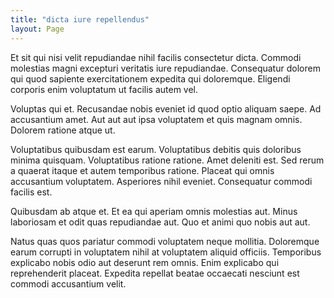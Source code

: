 ```yaml
---
title: "dicta iure repellendus"
layout: Page
---
```

Et sit qui nisi velit repudiandae nihil facilis consectetur dicta. Commodi molestias magni excepturi veritatis iure repudiandae. Consequatur dolorem qui quod sapiente exercitationem expedita qui doloremque. Eligendi corporis enim voluptatum ut facilis autem vel.
 Voluptas qui et. Recusandae nobis eveniet id quod optio aliquam saepe. Ad accusantium amet. Aut aut aut ipsa voluptatem et quis magnam omnis. Dolorem ratione atque ut.
 Voluptatibus quibusdam est earum. Voluptatibus debitis quis doloribus minima quisquam. Voluptatibus ratione ratione. Amet deleniti est. Sed rerum a quaerat itaque et autem temporibus ratione.
Placeat qui omnis accusantium voluptatem. Asperiores nihil eveniet. Consequatur commodi facilis est.
 Quibusdam ab atque et. Et ea qui aperiam omnis molestias aut. Minus laboriosam et odit quas repudiandae aut. Quo et animi quo nobis aut aut.
 Natus quas quos pariatur commodi voluptatem neque mollitia. Doloremque earum corrupti in voluptatem nihil at voluptatem aliquid officiis. Temporibus explicabo nobis odio aut deserunt rem omnis. Enim explicabo qui reprehenderit placeat. Expedita repellat beatae occaecati nesciunt est commodi accusantium velit.
